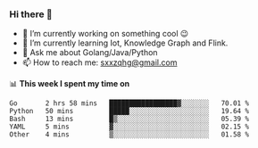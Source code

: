 ### Hi there 👋

<!--
**qihonggang/qihonggang** is a ✨ _special_ ✨ repository because its `README.md` (this file) appears on your GitHub profile.
Here are some ideas to get you started:

- 🔭 I’m currently working on ...
- 🌱 I’m currently learning ...
- 👯 I’m looking to collaborate on ...
- 🤔 I’m looking for help with ...
- 💬 Ask me about ...
- 📫 How to reach me: ...
- 😄 Pronouns: ...
- ⚡ Fun fact: ...
-->

- 🔭 I’m currently working on something cool 😉
- 🌱 I’m currently learning Iot, Knowledge Graph and Flink.
- 💬 Ask me about Golang/Java/Python
- 📫 How to reach me: sxxzqhg@gmail.com


📊 **This week I spent my time on**
<!--START_SECTION:waka-->
```text
Go       2 hrs 58 mins   █████████████████▓░░░░░░░   70.01 % 
Python   50 mins         █████░░░░░░░░░░░░░░░░░░░░   19.64 % 
Bash     13 mins         █▒░░░░░░░░░░░░░░░░░░░░░░░   05.39 % 
YAML     5 mins          ▓░░░░░░░░░░░░░░░░░░░░░░░░   02.15 % 
Other    4 mins          ▒░░░░░░░░░░░░░░░░░░░░░░░░   01.58 % 
```
<!--END_SECTION:waka-->
